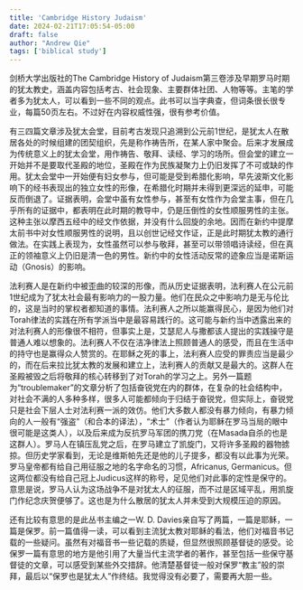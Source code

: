 ```yaml
---
title: 'Cambridge History Judaism'
date: 2024-02-21T17:05:54-05:00
draft: false
author: "Andrew Qie"
tags: ['biblical study']
---
```


剑桥大学出版社的The Cambridge History of Judaism第三卷涉及早期罗马时期的犹太教史，涵盖内容包括考古、社会现象、主要群体社团、人物等等。主笔的学者多为犹太人，可以看到一些不同的观点。此书可以当字典查，但词条很长很专业，每篇50页左右。不过好在内容权威性强，很有参考价值。

有三四篇文章涉及犹太会堂，目前考古发现只追溯到公元前1世纪，是犹太人在散居各处的时候组建的团契组织，先是称作祷告所，在某人家中聚会。后来才发展成为传统意义上的犹太会堂，用作祷告、敬拜、读经、学习的场所。但会堂的建立一开始并不是要取代圣殿的地位，圣殿在作为民族凝聚力上仍旧发挥了不可或缺的作用。犹太会堂中一开始便有妇女参与，但可能是受到希腊化影响，早先波斯文化影响下的经书表现出的独立女性的形像，在希腊化时期并未得到更深远的延申，可能反而倒退了。证据表明，会堂中虽有女性参与，甚至有女性作为会堂主事，但在几乎所有的证据中，都表明在此时期的教导中，仍是压倒性的女性顺服男性的主张。这种主张以摩西五经中的经文作依据，并没有什么回旋的余地。因而在新约中提摩太前书中对女性顺服男性的说明，且以创世记经文作证，正是此时期犹太教的通行做法。在实践上表现为，女性虽然可以参与敬拜，甚至可以带领唱诗读经，但在真正的领袖意义上仍旧是清一色的男性。新约中的女性活动反常的迹象应当是诺斯运动（Gnosis）的影响。

法利赛人是在新约中被歪曲的较深的形像，而从历史证据表明，法利赛人在公元前1世纪成为了犹太社会最有影响力的一股力量。他们在民众之中影响力是无与伦比的，这是当时的掌权者都知道的事情。法利赛人之所以能赢得民心，是因为他们对Torah律法的实践在所有学派当中是最容易践行的。这可能与新约当中透露出来的对法利赛人的形像很不相符，但事实上是，艾瑟尼人与撒都该人提出的实践操守是普通人难以想象的。法利赛人不仅在洁净律法上照顾普通人的感受，而且在生活中的持守也是赢得众人赞赏的。在耶稣之死的事上，法利赛人应受的罪责应当是最少的，而在后来拉比犹太教的发展和建立上，法利赛人的贡献又是最大的。这群人在圣殿被毁之后将敬拜的核心转移到了对Torah的学习之上。另外一篇题为“troublemaker”的文章分析了包括奋锐党在内的群体，在复杂的社会结构中，对社会不满的人多种多样，很多人可能都倾向于归结于奋锐党，但实际上，奋锐党只是社会下层人士对法利赛一派的效仿。他们大多数人都没有暴力倾向，有暴力倾向的人一般有“强盗”（和合本的译法），“术士”（作者认为耶稣在罗马当局的眼中很可能是这类人），以及后来成为反抗罗马军团的携刀党（在Masada自杀的也是这群人）。罗马人在镇压乱党之后，在罗马建立了凯旋门，又将许多圣殿的器物掳掠。但历史学家看到，无论是维斯帕先还是他的儿子提多，都没有以此事为光荣。罗马皇帝都有给自己用征服之地的名字命名的习惯，Africanus, Germanicus。但这两位都没有给自己冠上Judicus这样的称号，足见他们对此事的定性是保守的。意思是说，罗马人认为这场战争不是对犹太人的征服，而不过是区域平乱，用凯旋门作纪念庆贺便够了。这也是为什么散居的犹太人并未受到大规模压迫的原因。

还有比较有意思的是此丛书主编之一W. D. Davies亲自写了两篇，一篇是耶稣，一篇是保罗。前一篇值得一读，可以看到主流犹太教对耶稣的看法，他们对福音书记载的一些疑问。虽然有对福音书一些记载的质疑，但显然很照顾基督徒的感受。论保罗一篇有意思的地方是他引用了大量当代主流学者的著作，甚至包括一些保守基督徒的文章，可以感受到某些外交措辞。他清楚基督徒一般对保罗“教主”般的崇拜，最后以“保罗也是犹太人”作终结。我觉得没有必要了，需要再大胆一些。

